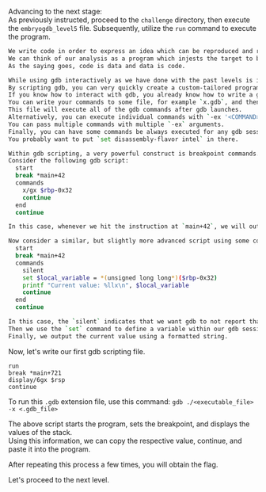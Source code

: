 Advancing to the next stage:  
As previously instructed, proceed to the `challenge` directory, then execute the `embryogdb_level5` file. Subsequently, utilize the `run` command to execute the program.  

```bash
We write code in order to express an idea which can be reproduced and refined.  
We can think of our analysis as a program which injests the target to be analyzed as data.  
As the saying goes, code is data and data is code.

While using gdb interactively as we have done with the past levels is incredibly powerful, another powerful tool is gdb scripting.  
By scripting gdb, you can very quickly create a custom-tailored program analysis tool.  
If you know how to interact with gdb, you already know how to write a gdb script--the syntax is exactly the same.  
You can write your commands to some file, for example `x.gdb`, and then launch gdb using the flag `-x <PATH_TO_SCRIPT>`.  
This file will execute all of the gdb commands after gdb launches.  
Alternatively, you can execute individual commands with `-ex '<COMMAND>'`.  
You can pass multiple commands with multiple `-ex` arguments.  
Finally, you can have some commands be always executed for any gdb session by putting them in `~/.gdbinit`.  
You probably want to put `set disassembly-flavor intel` in there.  

Within gdb scripting, a very powerful construct is breakpoint commands. 
Consider the following gdb script:
  start
  break *main+42
  commands
    x/gx $rbp-0x32
    continue
  end
  continue

In this case, whenever we hit the instruction at `main+42`, we will output a particular local variable and then continue execution.

Now consider a similar, but slightly more advanced script using some commands you have not seen yet:
  start
  break *main+42
  commands
    silent
    set $local_variable = *(unsigned long long*)($rbp-0x32)
    printf "Current value: %llx\n", $local_variable
    continue
  end
  continue

In this case, the `silent` indicates that we want gdb to not report that we have hit a breakpoint, to make the output a bit cleaner.  
Then we use the `set` command to define a variable within our gdb session, whose value is our local variable.  
Finally, we output the current value using a formatted string.
```

Now, let's write our first gdb scripting file.

```gdb
run
break *main+721
display/6gx $rsp
continue
```

To run this `.gdb` extension file, use this command: `gdb ./<executable_file> -x <.gdb_file>`  

The above script starts the program, sets the breakpoint, and displays the values of the stack.  
Using this information, we can copy the respective value, continue, and paste it into the program. 

After repeating this process a few times, you will obtain the flag.  
<!-- Flag: ~pwn.college{wrYITQuz-p33ii1_1asyBMnJDIt.0FO0IDL4UDOzQzW}~ -->
Let's proceed to the next level.  
